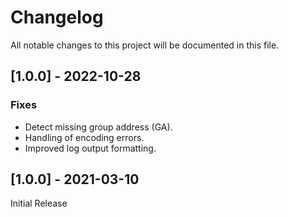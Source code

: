 # Changelog

All notable changes to this project will be documented in this file.

## [1.0.0] - 2022-10-28

### Fixes

- Detect missing group address (GA).
- Handling of encoding errors.
- Improved log output formatting.

## [1.0.0] - 2021-03-10

Initial Release

